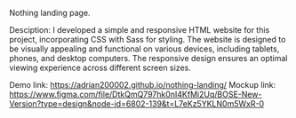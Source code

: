 Nothing landing page.

Desciption:
I developed a simple and responsive HTML website for this project, incorporating CSS with Sass for styling. 
The website is designed to be visually appealing and functional on various devices, including tablets, phones, and desktop computers. 
The responsive design ensures an optimal viewing experience across different screen sizes.

Demo link: https://adrian200002.github.io/nothing-landing/
Mockup link: https://www.figma.com/file/DtkQmQ797hk0nI4KfMi2Uq/BOSE-New-Version?type=design&node-id=6802-139&t=L7eKz5YKLN0m5WxR-0
